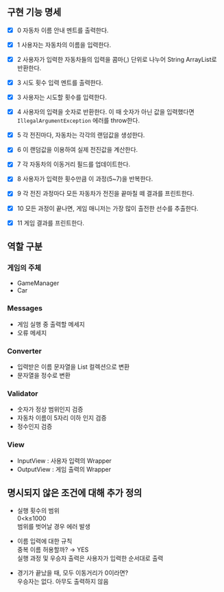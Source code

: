 ## 구현 기능 명세

- [x] 0 자동차 이름 안내 멘트를 출력한다.
- [x] 1 사용자는 자동차의 이름을 입력한다.
- [x] 2 사용자가 입력한 자동차들의 입력을 콤마(,) 단위로 나누어 String ArrayList로 반환한다.
- [x] 3 시도 횟수 입력 멘트를 출력한다.
- [x] 3 사용자는 시도할 횟수를 입력한다.
- [x] 4 사용자의 입력을 숫자로 반환한다. 이 때 숫자가 아닌 값을 입력했다면 `IllegalArgumentException` 에러를 throw한다.
- [x] 5 각 전진마다, 자동차는 각각의 랜덤값을 생성한다.
- [x] 6 이 랜덤값을 이용하여 실제 전진값을 계산한다.
- [x] 7 각 자동차의 이동거리 필드를 업데이트한다.
- [x] 8 사용자가 입력한 횟수만큼 이 과정(5~7)을 반복한다.
- [x] 9 각 전진 과정마다 모든 자동차가 전진을 끝마칠 떼 결과를 프린트한다.
- [x] 10 모든 과정이 끝나면, 게임 매니저는 가장 많이 출전한 선수를 추출한다.
- [x] 11 게임 결과를 프린트한다.



## 역할 구분

### 게임의 주체
- GameManager
- Car

### Messages
- 게임 실행 중 출력할 메세지
- 오류 메세지

### Converter
- 입력받은 이름 문자열을 List 컬렉션으로 변환
- 문자열을 정수로 변환

### Validator
- 숫자가 정상 범위인지 검증
- 자동차 이름이 5자리 이하 인지 검증
- 정수인지 검증

### View
- InputView : 사용자 입력의 Wrapper
- OutputView : 게임 출력의 Wrapper


## 명시되지 않은 조건에 대해 추가 정의
- 실행 횟수의 범위   
  0<k≤1000   
  범위를 벗어날 경우 에러 발생

- 이름 입력에 대한 규칙   
  중복 이름 허용할까? → YES   
  실행 과정 및 우승자 출력은 사용자가 입력한 순서대로 출력      

- 경기가 끝났을 때, 모두 이동거리가 0이라면?    
  우승자는 없다. 아무도 출력하지 않음
